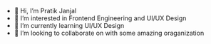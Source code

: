 - 👋 Hi, I’m Pratik Janjal
- 👀 I’m interested in Frontend Engineering and UI/UX Design 
- 🌱 I’m currently learning UI/UX Design
- 💞️ I’m looking to collaborate on with some amazing oraganization

<!---
PratikJanjal-18/PratikJanjal-18 is a ✨ special ✨ repository because its `README.md` (this file) appears on your GitHub profile.
You can click the Preview link to take a look at your changes.
--->

